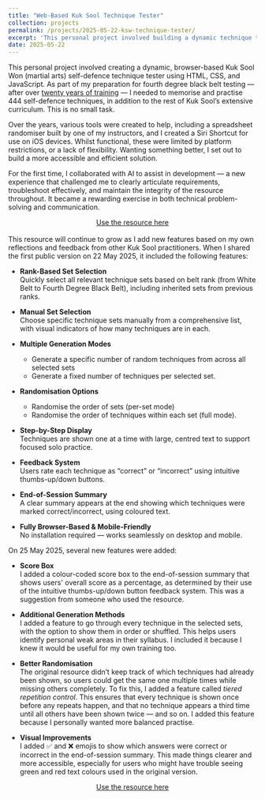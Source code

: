 ```yaml
---
title: "Web-Based Kuk Sool Technique Tester"
collection: projects
permalink: /projects/2025-05-22-ksw-technique-tester/
excerpt: 'This personal project involved building a dynamic technique tester using HTML, CSS, and JavaScript to help martial arts students review and randomise the curriculum of self-defense techniques, with built-in feedback and scoring features.'
date: 2025-05-22
---
```

This personal project involved creating a dynamic, browser-based Kuk Sool Won (martial arts) self-defence technique tester using HTML, CSS, and JavaScript. As part of my preparation for fourth degree black belt testing — after over [twenty years of training](/posts/2024/12/twenty-years-of-kuk-sool-part-1/) — I needed to memorise and practise 444 self-defence techniques, in addition to the rest of Kuk Sool’s extensive curriculum. This is no small task.

Over the years, various tools were created to help, including a spreadsheet randomiser built by one of my instructors, and I created a Siri Shortcut for use on iOS devices. Whilst functional, these were limited by platform restrictions, or a lack of flexibility. Wanting something better, I set out to build a more accessible and efficient solution. 

For the first time, I collaborated with AI to assist in development — a new experience that challenged me to clearly articulate requirements, troubleshoot effectively, and maintain the integrity of the resource throughout. It became a rewarding exercise in both technical problem-solving and communication.

<div style="text-align: center;">
  <a href="/ksw-technique-tester/" class="btn btn--info">Use the resource here</a>
</div>
<br>
This resource will continue to grow as I add new features based on my own reflections and feedback from other Kuk Sool practitioners. When I shared the first public version on 22 May 2025, it included the following features:

* **Rank-Based Set Selection**  
Quickly select all relevant technique sets based on belt rank (from White Belt to Fourth Degree Black Belt), including inherited sets from previous ranks.

* **Manual Set Selection**  
Choose specific technique sets manually from a comprehensive list, with visual indicators of how many techniques are in each.

* **Multiple Generation Modes**  
  *  Generate a specific number of random techniques from across all selected sets
  *  Generate a fixed number of techniques per selected set.

* **Randomisation Options**  
  * Randomise the order of sets (per-set mode)
  * Randomise the order of techniques within each set (full mode).

* **Step-by-Step Display**  
Techniques are shown one at a time with large, centred text to support focused solo practice.

* **Feedback System**  
Users rate each technique as “correct” or “incorrect” using intuitive thumbs-up/down buttons.

* **End-of-Session Summary**  
A clear summary appears at the end showing which techniques were marked correct/incorrect, using coloured text.

* **Fully Browser-Based & Mobile-Friendly**  
No installation required — works seamlessly on desktop and mobile.

On 25 May 2025, several new features were added:

* **Score Box**  
I added a colour-coded score box to the end-of-session summary that shows users' overall score as a percentage, as determined by their use of the intuitive thumbs-up/down button feedback system. This was a suggestion from someone who used the resource.

* **Additional Generation Methods**  
I added a feature to go through every technique in the selected sets, with the option to show them in order or shuffled. This helps users identify personal weak areas in their syllabus. I included it because I knew it would be useful for my own training too.

* **Better Randomisation**  
The original resource didn’t keep track of which techniques had already been shown, so users could get the same one multiple times while missing others completely. To fix this, I added a feature called *tiered repetition control*. This ensures that every technique is shown once before any repeats happen, and that no technique appears a third time until all others have been shown twice — and so on. I added this feature because I personally wanted more balanced practise.

* **Visual Improvements**  
I added ✅ and ❌ emojis to show which answers were correct or incorrect in the end-of-session summary. This made things clearer and more accessible, especially for users who might have trouble seeing green and red text colours used in the original version.

<div style="text-align: center;">
  <a href="/ksw-technique-tester/" class="btn btn--info">Use the resource here</a>
</div>